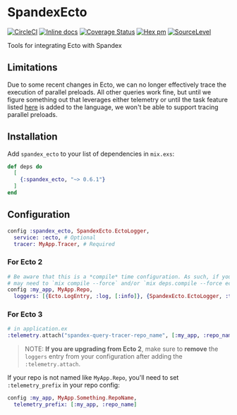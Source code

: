 # SpandexEcto

[![CircleCI](https://circleci.com/gh/spandex-project/spandex_ecto.svg?style=svg)](https://circleci.com/gh/spandex-project/spandex_ecto)
[![Inline docs](http://inch-ci.org/github/spandex-project/spandex_ecto.svg)](http://inch-ci.org/github/spandex-project/spandex_ecto)
[![Coverage Status](https://coveralls.io/repos/github/spandex-project/spandex_ecto/badge.svg)](https://coveralls.io/github/spandex-project/spandex_ecto)
[![Hex pm](http://img.shields.io/hexpm/v/spandex_ecto.svg?style=flat)](https://hex.pm/packages/spandex_ecto)
[![SourceLevel](https://sourcelevel.io/github/spandex-project/spandex_ecto.svg)](https://sourcelevel.io/github/spandex-project/spandex_ecto)

Tools for integrating Ecto with Spandex

## Limitations

Due to some recent changes in Ecto, we can no longer effectively trace the
execution of parallel preloads. All other queries work fine, but until we figure
something out that leverages either telemetry or until the task feature listed
[here](https://github.com/elixir-ecto/ecto/issues/2843) is added to the
language, we won't be able to support tracing parallel preloads.

## Installation

Add `spandex_ecto` to your list of dependencies in `mix.exs`:

```elixir
def deps do
  [
    {:spandex_ecto, "~> 0.6.1"}
  ]
end
```

## Configuration

```elixir
config :spandex_ecto, SpandexEcto.EctoLogger,
  service: :ecto, # Optional
  tracer: MyApp.Tracer, # Required
```

### For Ecto 2

```elixir
# Be aware that this is a *compile* time configuration. As such, if you change this you
# may need to `mix compile --force` and/or `mix deps.compile --force ecto`
config :my_app, MyApp.Repo,
  loggers: [{Ecto.LogEntry, :log, [:info]}, {SpandexEcto.EctoLogger, :trace, ["database_name"]}]

```

### For Ecto 3

```elixir
# in application.ex
:telemetry.attach("spandex-query-tracer-repo_name", [:my_app, :repo_name, :query], &SpandexEcto.TelemetryAdapter.handle_event/4, nil)
```

> NOTE: **If you are upgrading from Ecto 2**, make sure to **remove** the `loggers`
> entry from your configuration after adding the `:telemetry.attach`.

If your repo is not named like `MyApp.Repo`, you'll need to set `:telemetry_prefix` in your repo config:

```elixir
config :my_app, MyApp.Something.RepoName,
  telemetry_prefix: [:my_app, :repo_name]
```
